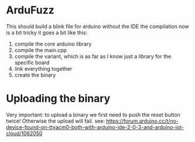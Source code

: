 # ArduFuzz

This should build a blink file for arduino without the IDE
 the compilation now is a bit tricky it goes a bit like this:
1. compile the core arduino library
1. compile the main.cpp
1. compile the variant, which is as far as I know just a library for the specific board
1. link everything together
1. create the binary 

# Uploading the binary
Very important: to upload a binary we first need to push the reset button twice!
Otherwise the upload will fail. 
see: https://forum.arduino.cc/t/no-device-found-on-ttyacm0-both-with-arduino-ide-2-0-3-and-arduino-iot-cloud/1062050
